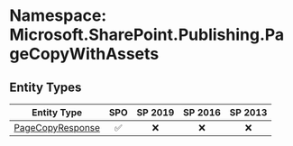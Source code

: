 # Namespace: Microsoft.SharePoint.Publishing.PageCopyWithAssets

## Entity Types

Entity Type | SPO | SP 2019 | SP 2016 | SP 2013
----------|:---:|:-------:|:-------:|:-------:
[PageCopyResponse](./EntityTypes/PageCopyResponse.md) | ✅ | ❌ | ❌ | ❌